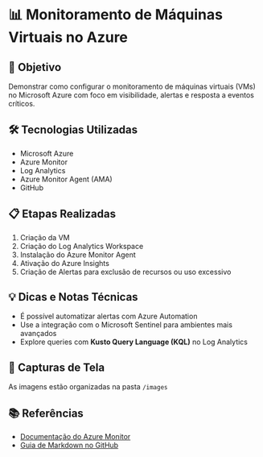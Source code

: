 # 📊 Monitoramento de Máquinas Virtuais no Azure

## 🎯 Objetivo
Demonstrar como configurar o monitoramento de máquinas virtuais (VMs) no Microsoft Azure com foco em visibilidade, alertas e resposta a eventos críticos.

## 🛠️ Tecnologias Utilizadas
- Microsoft Azure
- Azure Monitor
- Log Analytics
- Azure Monitor Agent (AMA)
- GitHub

## 📋 Etapas Realizadas
1. Criação da VM
2. Criação do Log Analytics Workspace
3. Instalação do Azure Monitor Agent
4. Ativação do Azure Insights
5. Criação de Alertas para exclusão de recursos ou uso excessivo

## 💡 Dicas e Notas Técnicas
- É possível automatizar alertas com Azure Automation
- Use a integração com o Microsoft Sentinel para ambientes mais avançados
- Explore queries com **Kusto Query Language (KQL)** no Log Analytics

## 📸 Capturas de Tela
As imagens estão organizadas na pasta `/images`

## 📚 Referências
- [Documentação do Azure Monitor](https://learn.microsoft.com/pt-br/azure/azure-monitor/vm/monitor-virtual-machine)
- [Guia de Markdown no GitHub](https://guides.github.com/features/mastering-markdown/)
